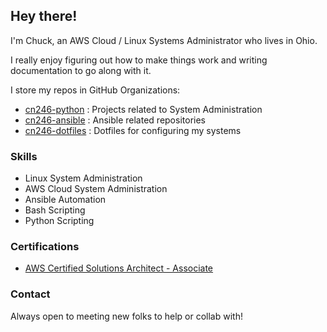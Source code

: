 ## Hey there!

I'm Chuck, an AWS Cloud / Linux Systems Administrator who lives in Ohio.

I really enjoy figuring out how to make things work and writing documentation to go along with it.

I store my repos in GitHub Organizations:
- [cn246-python](https://github.com/cn246-admin) : Projects related to System Administration
- [cn246-ansible](https://github.com/cn246-ansible) : Ansible related repositories
- [cn246-dotfiles](https://github.com/cn246-dotfiles) : Dotfiles for configuring my systems


### Skills
- Linux System Administration
- AWS Cloud System Administration
- Ansible Automation
- Bash Scripting
- Python Scripting


### Certifications
- [AWS Certified Solutions Architect - Associate](https://www.credly.com/badges/5f9b418b-5845-4205-8b6a-42dca7ffed4e/public_url)


### Contact
Always open to meeting new folks to help or collab with!
